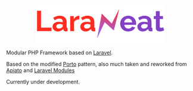 <p align="center"><img src="https://raw.githubusercontent.com/laraneat/art/master/logo-lockup/laraneat-lockup.png" width="350"></p>

Modular PHP Framework based on <a href="https://github.com/laravel/laravel">Laravel</a>.

Based on the modified <a href="https://github.com/Mahmoudz/Porto">Porto</a> pattern, also much taken and reworked from <a href="https://github.com/apiato/apiato">Apiato</a> and <a href="https://github.com/nWidart/laravel-modules/">Laravel Modules</a>

Currently under development.
